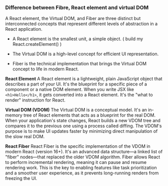 ### Difference between Fibre, React element and virtual DOM
A React element, the Virtual DOM, and Fiber are three distinct but interconnected concepts that represent different levels of abstraction in a React application.

- A React element is the smallest unit, a simple object. ( build my React.createElement() )

- The Virtual DOM is a high-level concept for efficient UI representation.

- Fiber is the technical implementation that brings the Virtual DOM concept to life in modern React.


**React Element** 
A React element is a lightweight, plain JavaScript object that describes a part of your UI. It's the blueprint for a specific piece of a component or a native DOM element. When you write JSX like `<h1>Hello</h1>`, it gets converted into a React element. It's the "what to render" instruction for React.

**Virtual DOM (VDOM)**
The Virtual DOM is a conceptual model. It's an in-memory tree of React elements that acts as a blueprint for the real DOM. When your application's state changes, React builds a new VDOM tree and compares it to the previous one using a process called diffing. The VDOM's purpose is to make UI updates faster by minimizing direct manipulation of the slow real DOM.

**React Fiber** 
React Fiber is the specific implementation of the VDOM in modern React (version 16+). It's an advanced data structure—a linked list of "fiber" nodes—that replaced the older VDOM algorithm. Fiber allows React to perform incremental rendering, meaning it can pause and resume rendering work. This is the key to enabling features like task prioritization and a smoother user experience, as it prevents long-running renders from freezing the UI.

<!-- ### What is the difference between React element, React component and component Instance -->